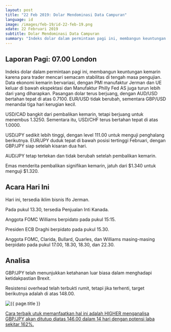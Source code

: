 ```yaml
---
layout: post
title: "22 Feb 2019: Dolar Mendominasi Data Campuran"
language: id
image: /images/feb-19/id-22-feb-19.png
xdate: 22 Februari 2019
subtitle: Dolar Mendominasi Data Campuran
summary: "Indeks dolar dalam permintaan pagi ini, membangun keuntungan kemarin karena para trader mencari semacam stabilitas di tengah masa pengujian. Data ekonomi kemarin bervariasi, dengan PMI manufaktur Jerman dan UE keluar di bawah ekspektasi dan Manufaktur Philly Fed AS juga turun lebih dari yang diharapkan"
---
```

## Laporan Pagi: 07.00 London

Indeks dolar dalam permintaan pagi ini, membangun keuntungan kemarin karena para trader mencari semacam stabilitas di tengah masa pengujian. Data ekonomi kemarin bervariasi, dengan PMI manufaktur Jerman dan UE keluar di bawah ekspektasi dan Manufaktur Philly Fed AS juga turun lebih dari yang diharapkan. Pasangan dolar terus berjuang, dengan AUD/USD bertahan tepat di atas 0.7100. EUR/USD tidak berubah, sementara GBP/USD menandai tiga hari kerugian kecil.

USD/CAD bangkit dari pembalikan kemarin, tetapi berjuang untuk menembus 1.3250. Sementara itu, USD/CHF terus bertahan tepat di atas 1.0000.

USD/JPY sedikit lebih tinggi, dengan level 111.00 untuk menguji penghalang berikutnya. EUR/JPY duduk tepat di bawah posisi tertinggi Februari, dengan GBP/JPY siap setelah kisaran dua hari.

AUD/JPY tetap tertekan dan tidak berubah setelah pembalikan kemarin.

Emas menderita pembalikan signifikan kemarin, jatuh dari $1.340 untuk menguji $1.320.

## Acara Hari Ini

Hari ini, tersedia iklim bisnis Ifo Jerman.

Pada pukul 13.30, tersedia Penjualan Inti Kanada.

Anggota FOMC Williams berpidato pada pukul 15:15.

Presiden ECB Draghi berpidato pada pukul 15.30.

Anggota FOMC, Clarida, Bullard, Quarles, dan Williams masing-masing berpidato pada pukul 17.00, 18.30, 18.30, dan 22.30.

## Analisa

GBP/JPY telah menunjukkan ketahanan luar biasa dalam menghadapi ketidakpastian Brexit.

Resistensi overhead telah terbukti rumit, tetapi jika terhenti, target berikutnya adalah di atas 148.00.

<img src="{{ site.url }}/images/feb-19/id-22-feb-19.png" alt="{{ page.title }}" title="{{ page.title }}">

<a href="%LINK%%?currency=USD&market=forex&underlying=frxGBPJPY&formname=higherlower&duration_amount=14&duration_units=d&amount=10&amount_type=stake&expiry_type=duration&barrier=146.00" target="_blank" rel="noopener noreferrer nofollow">Cara terbaik utuk memanfaatkan hal ini adalah HIGHER menganalisa GBP/JPY akan ditutup diatas 146.00 dalam 14 hari dengan potensi laba sekitar 162%.</a>
